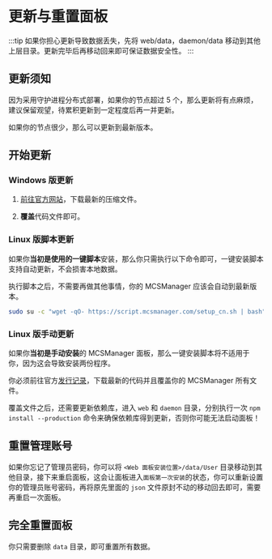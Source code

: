 # 更新与重置面板

:::tip
如果你担心更新导致数据丢失，先将 web/data，daemon/data 移动到其他上层目录。更新完毕后再移动回来即可保证数据安全性。
:::

## 更新须知

因为采用守护进程分布式部署，如果你的节点超过 5 个，那么更新将有点麻烦，建议保留观望，待累积更新到一定程度后再一并更新。

如果你的节点很少，那么可以更新到最新版本。

## 开始更新

### Windows 版更新

1. [前往官方网站](https://mcsmanager.com)，下载最新的压缩文件。

2. **覆盖**代码文件即可。

### Linux 版脚本更新

如果你**当初是使用的一键脚本**安装，那么你只需执行以下命令即可，一键安装脚本支持自动更新，不会损害本地数据。

执行脚本之后，不需要再做其他事情，你的 MCSManager 应该会自动到最新版本。

```bash
sudo su -c "wget -qO- https://script.mcsmanager.com/setup_cn.sh | bash"
```

### Linux 版手动更新

如果你**当初是手动安装**的 MCSManager 面板，那么一键安装脚本将不适用于你，因为这会导致安装两份程序。

你必须前往官方[发行记录](https://github.com/MCSManager/MCSManager/releases/latest)，下载最新的代码并且覆盖你的 MCSManager 所有文件。

覆盖文件之后，还需要更新依赖库，进入 `web` 和 `daemon` 目录，分别执行一次 `npm install --production` 命令来确保依赖库得到更新，否则你可能无法启动面板！

## 重置管理账号

如果你忘记了管理员密码，你可以将 `<Web 面板安装位置>/data/User` 目录移动到其他目录，接下来重启面板，这会让面板进入`面板第一次安装`的状态，你可以重新设置你的管理员账号密码，再将原先里面的 `json` 文件原封不动的移动回去即可，需要再重启一次面板。

## 完全重置面板

你只需要删除 `data` 目录，即可重置所有数据。
